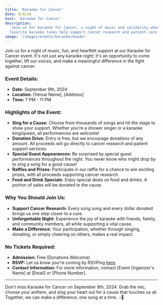 ```yaml
---
title: 'Karaoke for Cancer'
date: 9/9/24
host: 'Karaoke for Cancer'
description:
  'Join us for Karaoke for Cancer, a night of music and solidarity where your
  favorite karaoke tunes help support cancer research and patient care.'
image: '/images/events/karaoke/header'
---
```


Join us for a night of music, fun, and heartfelt support at our Karaoke for
Cancer event. It's not just any karaoke night; it's an opportunity to come
together, lift our voices, and make a meaningful difference in the fight against
cancer.

### **Event Details:**

- **Date:** September 9th, 2024
- **Location:** [Venue Name], [Address]
- **Time:** 7 PM - 11 PM

### **Highlights of the Event:**

- **Sing for a Cause:** Choose from thousands of songs and hit the stage to show
  your support. Whether you're a shower singer or a karaoke king/queen, all
  performances are welcome!
- **Donation Drive:** Entry is free, but we encourage donations of any amount.
  All proceeds will go directly to cancer research and patient support services.
- **Special Guest Appearances:** Be surprised by special guest performances
  throughout the night. You never know who might drop by to sing a song for a
  good cause!
- **Raffles and Prizes:** Participate in our raffle for a chance to win exciting
  prizes, with all proceeds supporting cancer research.
- **Food and Drink Specials:** Enjoy special deals on food and drinks. A portion
  of sales will be donated to the cause.

### **Why You Should Join Us:**

- **Support Cancer Research:** Every song sung and every dollar donated brings
  us one step closer to a cure.
- **Unforgettable Night:** Experience the joy of karaoke with friends, family,
  and community members, all while supporting a vital cause.
- **Make a Difference:** Your participation, whether through singing, donating,
  or simply cheering on others, makes a real impact.

### **No Tickets Required:**

- **Admission:** Free (Donations Welcome)
- **RSVP:** Let us know you're coming by RSVPing [here](#).
- **Contact Information:** For more information, contact [Event Organizer's
  Name] at [Email] or [Phone Number].

---

Don't miss Karaoke for Cancer on September 9th, 2024. Grab the mic, choose your
anthem, and sing your heart out for a cause that touches us all. Together, we
can make a difference, one song at a time. 🎶💖
